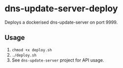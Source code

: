 # dns-update-server-deploy
Deploys a dockerised dns-update-server on port 9999.

## Usage
1. ```chmod +x deploy.sh```
2. ```./deploy.sh```
3. See ```dns-update-server``` project for API usage.
